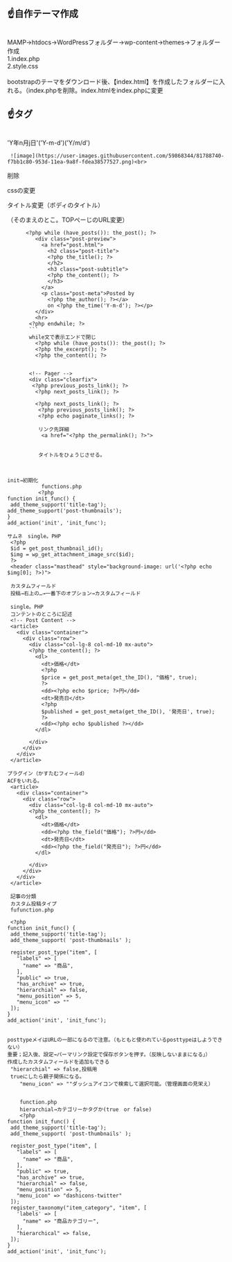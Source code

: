 ## :point_up:自作テーマ作成
<br>
MAMP→htdocs→WordPressフォルダー→wp-content→themes→フォルダー作成<br>
1.index.php<br>
2.style.css
<br><br>
bootstrapのテーマをダウンロード後、【index.html】を作成したフォルダーに入れる。（index.phpを削除。index.htmlをindex.phpに変更

## :point_up:タグ
<br>
<?php the_title( $before, $after, $echo ); ?>
<?php wp_head(); ?>
 <?php wp\footer(); ?>
  <?php the_time(); ?>'Y年n月j日'('Y-m-d')('Y/m/d')
   <?php the_content(); ?>
    <?php the_post(); ?>
     <?php the_author(); ?>
     <?php echo get_template_directory_uri(); ?>

     ![image](https://user-images.githubusercontent.com/59868344/81788740-f7bb1c80-953d-11ea-9a8f-fdea38577527.png)<br>
<meta name="description" content="">
  <meta name="author" content="">

  <title>Clean Blog - Start Bootstrap Theme</title>
削除

cssの変更
 <link href="<?php echo get_template_directory_uri(); ?>/vendor/bootstrap/css/bootstrap.min.css" rel="stylesheet">

<?php bloginfo("name"); ?>タイトル変更（ボディのタイトル）
 <a class="navbar-brand" href="<?php echo home_url();?>"><?php bloginfo("name"); ?></a>（そのまえのとこ。TOPぺーじのURL変更）
 ```
       <?php while (have_posts()): the_post(); ?>
          <div class="post-preview">
            <a href="post.html">
              <h2 class="post-title">
              <?php the_title(); ?>
              </h2>
              <h3 class="post-subtitle">
              <?php the_content(); ?>
              </h3>
            </a>
            <p class="post-meta">Posted by
              <?php the_author(); ?></a>
              on <?php the_time('Y-m-d'); ?></p>
          </div>
          <hr>
        <?php endwhile; ?>
        ```
        while文で表示エンドで閉じ
          <?php while (have_posts()): the_post(); ?>
          <?php the_excerpt(); ?>
          <?php the_content(); ?>
          
          
        <!-- Pager -->
        <div class="clearfix">
         <?php previous_posts_link(); ?>
          <?php next_posts_link(); ?>

          <?php next_posts_link(); ?>
           <?php previous_posts_link(); ?>
           <?php echo paginate_links(); ?>
           
           リンク先詳細
            <a href="<?php the_permalink(); ?>">
            
           
           タイトルをひょうじさせる。
           
           
           
init→初期化
            functions.php
           <?php
function init_func() {
  add_theme_support('title-tag');
 add_theme_support('post-thumbnails');
}
add_action('init', 'init_func');

サムネ　single。PHP
  <?php
  $id = get_post_thumbnail_id();
  $img = wp_get_attachment_image_src($id);
  ?>
  <header class="masthead" style="background-image: url('<?php echo $img[0]; ?>)">
  
  カスタムフィールド
  投稿→右上の…→一番下のオプション→カスタムフィールド
  
  single。PHP
  コンテントのところに記述
  <!-- Post Content -->
  <article>
    <div class="container">
      <div class="row">
        <div class="col-lg-8 col-md-10 mx-auto">
        <?php the_content(); ?>
          <dl>
            <dt>価格</dt>
            <?php
            $price = get_post_meta(get_the_ID(), "価格", true);
            ?>
            <dd><?php echo $price; ?>円</dd>
            <dt>発売日</dt>
            <?php 
            $published = get_post_meta(get_the_ID(), '発売日', true);
            ?>
            <dd><?php echo $published ?></dd>
          </dl>

        </div>
      </div>
    </div>
  </article>

プラグイン（かすたむフィールd）
ACFをいれる。
  <article>
    <div class="container">
      <div class="row">
        <div class="col-lg-8 col-md-10 mx-auto">
        <?php the_content(); ?>
          <dl>
            <dt>価格</dt>
            <dd><?php the_field("価格"); ?>円</dd>
            <dt>発売日</dt>
            <dd><?php the_field("発売日"); ?>円</dd>
          </dl>

        </div>
      </div>
    </div>
  </article>
  
  記事の分類
  カスタム投稿タイプ
  fufunction.php
  
  <?php
function init_func() {
  add_theme_support('title-tag');
  add_theme_support( 'post-thumbnails' );

  register_post_type("item", [
    "labels" => [
      "name" => "商品",
    ],
    "public" => true,
    "has_archive" => true,
    "hierarchial" => false,
    "menu_position" => 5,
    "menu_icon" => ""
  ]);
} 
add_action('init', 'init_func');


posttypeメイはURLの一部になるので注意。（もともと使われているposttypeはしようできない）
重要；記入後、設定→パーマリンク設定で保存ボタンを押す。（反映しないままになる」）
作成したカスタムフィールドを追加もできる
  "hierarchial" => false,投稿用
  trueにしたら親子関係になる。
     "menu_icon" => ""ダッシュアイコンで検索して選択可能。（管理画面の見栄え）
     
     
     function.php
     hierarchial→カテゴリーかタグか(true　or false)
     <?php
function init_func() {
  add_theme_support('title-tag');
  add_theme_support( 'post-thumbnails' );

  register_post_type("item", [
    "labels" => [
      "name" => "商品",
    ],
    "public" => true,
    "has_archive" => true,
    "hierarchial" => false,
    "menu_position" => 5,
    "menu_icon" => "dashicons-twitter"
  ]);
  register_taxonomy("item_category", "item", [
    'labels' => [
      "name" => "商品カテゴリー",
    ],
    "hierarchical" => false,
  ]);
} 
add_action('init', 'init_func');

